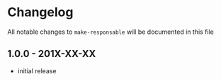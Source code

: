 # Changelog

All notable changes to `make-responsable` will be documented in this file

## 1.0.0 - 201X-XX-XX

- initial release
